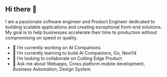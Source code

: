 ## Hi there 👋

<!--
**ashwaniarya/ashwaniarya** is a ✨ _special_ ✨ repository because its `README.md` (this file) appears on your GitHub profile.

Here are some ideas to get you started:
.
-->
I am a passionate software engineer and Product Engineer dedicated to building scalable applications and creating exceptional front-end solutions. My goal is to help businesses accelerate their time to production without compromising on speed or quality.

- 🔭 I’m currently working on AI Companions 
- 🌱 I’m currently learning to build AI Companions, Go, Next14
- 👯 I’m looking to collaborate on Cutting Edge Product 
- 💬 Ask me about Webapps, Cross platform mobile development, Business Automation, Design System

